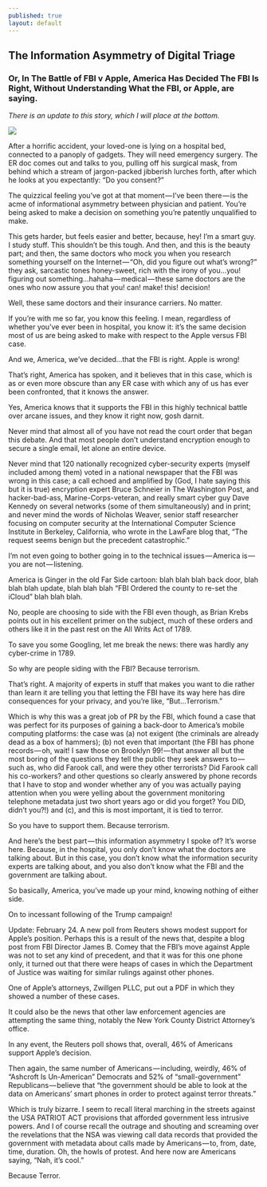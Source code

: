 ```yaml
---
published: true
layout: default
---
```





<h2>The Information Asymmetry of Digital Triage</h2>
<h3>Or, In The Battle of FBI v Apple, America Has Decided The FBI Is Right, Without Understanding What the FBI, or Apple, are saying.</h3>

<p><em>There is an update to this story, which I will place at the bottom.</em></p>

<p><img src="https://cdn-images-1.medium.com/max/2000/1*BFeg_P6Xl2McvqLDZ1L_cw.jpeg" border="0" alt-"hospital" /></p>

<p>After a horrific accident, your loved-one is lying on a hospital bed, connected to a panoply of gadgets. They will need emergency surgery. The ER doc comes out and talks to you, pulling off his surgical mask, from behind which a stream of jargon-packed jibberish lurches forth, after which he looks at you expectantly: “Do you consent?”</p>

<p>The quizzical feeling you’ve got at that moment — I’ve been there — is the acme of informational asymmetry between physician and patient. You’re being asked to make a decision on something you’re patently unqualified to make.</p>

<p>This gets harder, but feels easier and better, because, hey! I’m a smart guy. I study stuff. This shouldn’t be this tough. And then, and this is the beauty part; and then, the same doctors who mock you when you research something yourself on the Internet — “Oh, did you figure out what’s wrong?” they ask, sarcastic tones honey-sweet, rich with the irony of you…you! figuring out something…hahaha — medical — these same doctors are the ones who now assure you that you! can! make! this! decision!</p>

<p>Well, these same doctors and their insurance carriers. No matter.</p>

<p>If you’re with me so far, you know this feeling. I mean, regardless of whether you’ve ever been in hospital, you know it: it’s the same decision most of us are being asked to make with respect to the Apple versus FBI case.</p>

<p>And we, America, we’ve decided…that the FBI is right. Apple is wrong!</p>

<p>That’s right, America has spoken, and it believes that in this case, which is as or even more obscure than any ER case with which any of us has ever been confronted, that it knows the answer.</p>

<p>Yes, America knows that it supports the FBI in this highly technical battle over arcane issues, and they know it right now, gosh darnit.</p>

<p>Never mind that almost all of you have not read the court order that began this debate. And that most people don’t understand encryption enough to secure a single email, let alone an entire device.</p>

<p>Never mind that 120 nationally recognized cyber-security experts (myself included among them) voted in a national newspaper that the FBI was wrong in this case; a call echoed and amplified by (God, I hate saying this but it is true) encryption expert Bruce Schneier in The Washington Post, and hacker-bad-ass, Marine-Corps-veteran, and really smart cyber guy Dave Kennedy on several networks (some of them simultaneously) and in print; and never mind the words of Nicholas Weaver, senior staff researcher focusing on computer security at the International Computer Science Institute in Berkeley, California, who wrote in the LawFare blog that, “The request seems benign but the precedent catastrophic.”</p>

<p>I’m not even going to bother going in to the technical issues — America is — you are not — listening.</p>

<p>America is Ginger in the old Far Side cartoon: blah blah blah back door, blah blah blah update, blah blah blah “FBI Ordered the county to re-set the iCloud” blah blah blah.</p>

<p>No, people are choosing to side with the FBI even though, as Brian Krebs points out in his excellent primer on the subject, much of these orders and others like it in the past rest on the All Writs Act of 1789.</p>

<p>To save you some Googling, let me break the news: there was hardly any cyber-crime in 1789.</p>

<p>So why are people siding with the FBI? Because terrorism.</p>

<p>That’s right. A majority of experts in stuff that makes you want to die rather than learn it are telling you that letting the FBI have its way here has dire consequences for your privacy, and you’re like, “But…Terrorism.”</p>

<p>Which is why this was a great job of PR by the FBI, which found a case that was perfect for its purposes of gaining a back-door to America’s mobile computing platforms: the case was (a) not exigent (the criminals are already dead as a box of hammers); (b) not even that important (the FBI has phone records — oh, wait! I saw those on Brooklyn 99! — that answer all but the most boring of the questions they tell the public they seek answers to — such as, who did Farook call, and were they other terrorists? Did Farook call his co-workers? and other questions so clearly answered by phone records that I have to stop and wonder whether any of you was actually paying attention when you were yelling about the government monitoring telephone metadata just two short years ago or did you forget? You DID, didn’t you?!) and (c), and this is most important, it is tied to terror.</p>

<p>So you have to support them. Because terrorism.</p>

<p>And here’s the best part — this information asymmetry I spoke of? It’s worse here. Because, in the hospital, you only don’t know what the doctors are talking about. But in this case, you don’t know what the information security experts are talking about, and you also don’t know what the FBI and the government are talking about.</p>

<p>So basically, America, you’ve made up your mind, knowing nothing of either side.</p>

<p>On to incessant following of the Trump campaign!</p>

<p>Update: February 24. A new poll from Reuters shows modest support for Apple’s position. Perhaps this is a result of the news that, despite a blog post from FBI Director James B. Comey that the FBI’s move against Apple was not to set any kind of precedent, and that it was for this one phone only, it turned out that there were heaps of cases in which the Department of Justice was waiting for similar rulings against other phones.</p>

<p>One of Apple’s attorneys, Zwillgen PLLC, put out a PDF in which they showed a number of these cases.</p>

<p>It could also be the news that other law enforcement agencies are attempting the same thing, notably the New York County District Attorney’s office.</p>

<p>In any event, the Reuters poll shows that, overall, 46% of Americans support Apple’s decision.</p>

<p>Then again, the same number of Americans — including, weirdly, 46% of “Ashcroft Is Un-American” Democrats and 52% of “small-government” Republicans — believe that “the government should be able to look at the data on Americans’ smart phones in order to protect against terror threats.”</p>

<p>Which is truly bizarre. I seem to recall literal marching in the streets against the USA PATRIOT ACT provisions that afforded government less intrusive powers. And I of course recall the outrage and shouting and screaming over the revelations that the NSA was viewing call data records that provided the government with metadata about calls made by Americans — to, from, date, time, duration. Oh, the howls of protest. And here now are Americans saying, “Nah, it’s cool.”</p>

<p>Because Terror.
